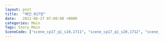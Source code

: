 ```yaml
---
layout: post
title:  "메인_017장"
date:   2021-06-27 07:00:00 +0000
categories: Main
Tags: Story Main
SceneCode: ["scene_cp17_q1_s10,1711", "scene_cp17_q1_s20,1712", "scene_cp17_q2_s10,1721", "scene_cp17_q2_s20,1722", "scene_cp17_q3_s10,1731", "scene_cp17_q3_s20,1732", "scene_cp17_q4_s10,1741", "scene_cp17_q4_s20,1742", "scene_cp17_q4_s30,1743"]
---
```

